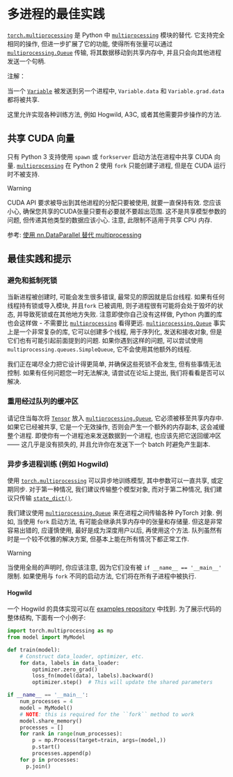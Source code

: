 # 多进程的最佳实践

[`torch.multiprocessing`](../multiprocessing.html#module-torch.multiprocessing "torch.multiprocessing") 是 Python 中 [`multiprocessing`](https://docs.python.org/3/library/multiprocessing.html#module-multiprocessing) 模块的替代. 它支持完全相同的操作, 但进一步扩展了它的功能, 使得所有张量可以通过 [`multiprocessing.Queue`](https://docs.python.org/3/library/multiprocessing.html#multiprocessing.Queue) 传输, 将其数据移动到共享内存中, 并且只会向其他进程发送一个句柄.

注解：

当一个 [`Variable`](../autograd.html#torch.autograd.Variable "torch.autograd.Variable") 被发送到另一个进程中, `Variable.data` 和 `Variable.grad.data` 都将被共享.

这里允许实现各种训练方法, 例如 Hogwild, A3C, 或者其他需要异步操作的方法.

## 共享 CUDA 向量

只有 Python 3 支持使用 `spawn` 或 `forkserver` 启动方法在进程中共享 CUDA 向量. [`multiprocessing`](https://docs.python.org/3/library/multiprocessing.html#module-multiprocessing) 在 Python 2 使用 `fork` 只能创建子进程, 但是在 CUDA 运行时不被支持.

Warning

CUDA API 要求被导出到其他进程的分配只要被使用, 就要一直保持有效. 您应该小心, 确保您共享的CUDA张量只要有必要就不要超出范围. 这不是共享模型参数的问题, 但传递其他类型的数据应该小心. 注意, 此限制不适用于共享 CPU 内存.

参考: [使用 nn.DataParallel 替代 multiprocessing](cuda.html#cuda-nn-dataparallel-instead)

## 最佳实践和提示

### 避免和抵制死锁

当新进程被创建时, 可能会发生很多错误, 最常见的原因就是后台线程. 如果有任何线程持有锁或导入模块, 并且``fork`` 已被调用, 则子进程很有可能将会处于毁坏的状态, 并导致死锁或在其他地方失败. 注意即使你自己没有这样做, Python 内置的库也会这样做 - 不需要比 [`multiprocessing`](https://docs.python.org/3/library/multiprocessing.html#module-multiprocessing) 看得更远. [`multiprocessing.Queue`](https://docs.python.org/3/library/multiprocessing.html#multiprocessing.Queue) 事实上是一个非常复杂的库, 它可以创建多个线程, 用于序列化, 发送和接收对象, 但是它们也有可能引起前面提到的问题. 如果你遇到这样的问题, 可以尝试使用 `multiprocessing.queues.SimpleQueue`, 它不会使用其他额外的线程.

我们正在竭尽全力把它设计得更简单, 并确保这些死锁不会发生, 但有些事情无法控制. 如果有任何问题您一时无法解决, 请尝试在论坛上提出, 我们将看看是否可以解决.

### 重用经过队列的缓冲区

请记住当每次将 [`Tensor`](../tensors.html#torch.Tensor "torch.Tensor") 放入 [`multiprocessing.Queue`](https://docs.python.org/3/library/multiprocessing.html#multiprocessing.Queue), 它必须被移至共享内存中. 如果它已经被共享, 它是一个无效操作, 否则会产生一个额外的内存副本, 这会减缓整个进程. 即使你有一个进程池来发送数据到一个进程, 也应该先把它送回缓冲区 —— 这几乎是没有损失的, 并且允许你在发送下一个 batch 时避免产生副本.

### 异步多进程训练 (例如 Hogwild)

使用 [`torch.multiprocessing`](../multiprocessing.html#module-torch.multiprocessing "torch.multiprocessing") 可以异步地训练模型, 其中参数可以一直共享, 或定期同步. 对于第一种情况, 我们建议传输整个模型对象, 而对于第二种情况, 我们建议只传输 [`state_dict()`](../nn.html#torch.nn.Module.state_dict "torch.nn.Module.state_dict").

我们建议使用 [`multiprocessing.Queue`](https://docs.python.org/3/library/multiprocessing.html#multiprocessing.Queue) 来在进程之间传输各种 PyTorch 对象. 例如, 当使用 `fork` 启动方法, 有可能会继承共享内存中的张量和存储量. 但这是非常容易出错的, 应谨慎使用, 最好是成为深度用户以后, 再使用这个方法. 队列虽然有时是一个较不优雅的解决方案, 但基本上能在所有情况下都正常工作.

Warning

当使用全局的声明时, 你应该注意, 因为它们没有被 `if __name__ == '__main__'` 限制. 如果使用与 `fork` 不同的启动方法, 它们将在所有子进程中被执行.

#### Hogwild

一个 Hogwild 的具体实现可以在 [examples repository](https://github.com/pytorch/examples/tree/master/mnist_hogwild) 中找到. 为了展示代码的整体结构, 下面有一个小例子:

```py
import torch.multiprocessing as mp
from model import MyModel

def train(model):
    # Construct data_loader, optimizer, etc.
    for data, labels in data_loader:
        optimizer.zero_grad()
        loss_fn(model(data), labels).backward()
        optimizer.step()  # This will update the shared parameters

if __name__ == '__main__':
    num_processes = 4
    model = MyModel()
    # NOTE: this is required for the ``fork`` method to work
    model.share_memory()
    processes = []
    for rank in range(num_processes):
        p = mp.Process(target=train, args=(model,))
        p.start()
        processes.append(p)
    for p in processes:
      p.join()

```